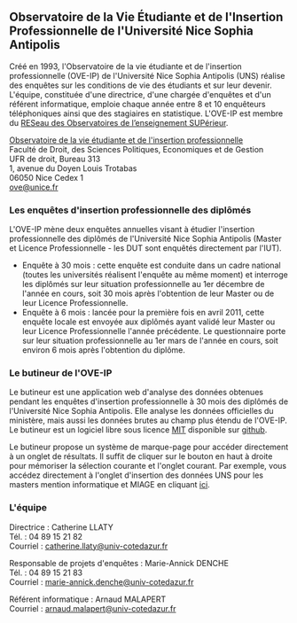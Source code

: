 ## Observatoire de la Vie Étudiante et de l'Insertion Professionnelle de l'Université Nice Sophia Antipolis ##

Créé en 1993, l'Observatoire de la vie étudiante et de l'insertion professionnelle (OVE-IP) de l'Université Nice Sophia Antipolis (UNS) réalise des enquêtes sur les conditions de vie des étudiants et sur leur devenir.
L'équipe, constituée d'une directrice, d'une chargée d'enquêtes et d'un référent informatique, emploie chaque année entre 8 et 10 enquêteurs téléphoniques ainsi que des stagiaires en statistique.
L'OVE-IP est membre du [RESeau des Observatoires de l’enseignement SUPérieur](http://www.resosup.fr/). 

[Observatoire de la vie étudiante et de l'insertion professionnelle](http://unice.fr/ove)  
Faculté de Droit, des Sciences Politiques, Economiques et de Gestion  
UFR de droit, Bureau 313  
1, avenue du Doyen Louis Trotabas  
06050 Nice Cedex 1  
ove@unice.fr  

### Les enquêtes d'insertion professionnelle des diplômés ###

L'OVE-IP mène deux enquêtes annuelles visant à étudier l'insertion professionnelle des diplômés de l'Université Nice Sophia Antipolis (Master et Licence Professionnelle - les DUT sont enquêtés directement par l'IUT).
* Enquête à 30 mois : cette enquête est conduite dans un cadre national (toutes les universités réalisent l'enquête au même moment) et interroge les diplômés sur leur situation professionnelle au 1er décembre de l'année en cours, soit 30 mois après l'obtention de leur Master ou de leur Licence Professionnelle.
* Enquête à 6 mois : lancée pour la première fois en avril 2011, cette enquête locale est envoyée aux diplômés ayant validé leur Master ou leur Licence Professionnelle l'année précédente. Le questionnaire porte sur leur situation professionnelle au 1er mars de l'année en cours, soit environ 6 mois après l'obtention du diplôme.

### Le butineur de l'OVE-IP ###

Le butineur est une application web d'analyse des données obtenues pendant les enquêtes d'insertion professionnelle à 30 mois des diplômés de l'Université Nice Sophia Antipolis.
Elle analyse les données officielles du ministère, mais aussi les données brutes au champ plus étendu de l'OVE-IP.  
Le butineur est un logiciel libre sous licence [MIT](https://opensource.org/licenses/MIT) disponible sur [github](https://github.com/arnaud-m/butineur).

Le butineur propose un système de marque-page pour accéder directement à un onglet de résultats.
Il suffit de cliquer sur le bouton en haut à droite pour mémoriser la sélection courante et l'onglet courant.
Par exemple, vous accédez directement à l'onglet d'insertion des données UNS pour les masters mention informatique et MIAGE en cliquant <a href="http://butineur-ove.unice.fr/?_inputs_&annee=%5B%222012%22%2C%222013%22%2C%222014%22%2C%222015%22%5D&diplome=%5B%22INFORMATIQUE%22%2C%22METHODES%20INFORMATIQUES%20APPLIQUEES%20A%20LA%20GESTION%20DES%20ENTREPRISES%20(MIAGE)%22%5D&grade=%5B%22LP%22%2C%22Master%22%5D&licence-annee=%222014%22&licence-domaine=%22ALL.DOM%22&master-annee=%222014%22&master-domaine=%22ALL.DOM%22&minTabSetPanel=%22minHomePanel%22&navPage=%22rawTabPanel%22&rawTabSetPanel=%22rawInsPanel%22&sexe=%5B%22Femme%22%2C%22Homme%22%5D">ici</a>.

### L'équipe ###

Directrice : Catherine LLATY  
Tél. : 04 89 15 21 82  
Courriel : catherine.llaty@univ-cotedazur.fr

Responsable de projets d'enquêtes : Marie-Annick DENCHE  
Tél. : 04 89 15 21 83  
Courriel : marie-annick.denche@univ-cotedazur.fr

Référent informatique : Arnaud MALAPERT  
Courriel : arnaud.malapert@univ-cotedazur.fr




